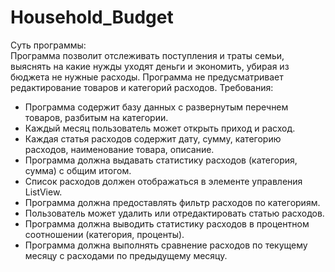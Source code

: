 # Household_Budget
Суть программы:<br/>
Программа позволит отслеживать поступления и траты семьи, выяснять на какие нужды
уходят деньги и экономить, убирая из бюджета не нужные расходы. Программа не
предусматривает редактирование товаров и категорий расходов.
Требования:<br/>
* Программа содержит базу данных с развернутым перечнем товаров,
разбитым на категории.<br/>
* Каждый месяц пользователь может открыть приход и расход.<br/>
* Каждая статья расходов содержит дату, сумму, категорию расходов,
наименование товара, описание.<br/>
* Программа должна выдавать статистику расходов (категория, сумма) с
общим итогом.<br/>
* Список расходов должен отображаться в элементе управления ListView.<br/>
* Программа должна предоставлять фильтр расходов по категориям.<br/>
* Пользователь может удалить или отредактировать статью расходов.<br/>
* Программа должна выводить статистику расходов в процентном
соотношении (категория, проценты).<br/>
* Программа должна выполнять сравнение расходов по текущему месяцу с
расходами по предыдущему месяцу.<br/>
